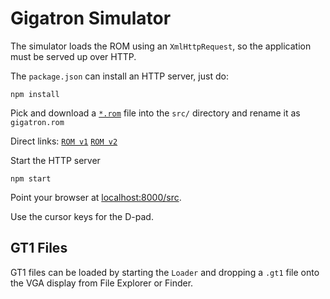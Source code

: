 Gigatron Simulator
==================

The simulator loads the ROM using an `XmlHttpRequest`, so the application must be served up over HTTP.

The `package.json` can install an HTTP server, just do:

    npm install

Pick and download a [`*.rom`](https://github.com/kervinck/gigatron-rom/) file into the `src/` directory and rename it as `gigatron.rom`

Direct links:
[`ROM v1`](https://github.com/kervinck/gigatron-rom/raw/master/ROMv1.rom)
[`ROM v2`](https://github.com/kervinck/gigatron-rom/raw/master/ROMv2.rom)

Start the HTTP server

    npm start

Point your browser at [localhost:8000/src](localhost:8000/src).

Use the cursor keys for the D-pad.

## GT1 Files

GT1 files can be loaded by starting the `Loader` and dropping a `.gt1` file onto the VGA display from File Explorer or Finder.
